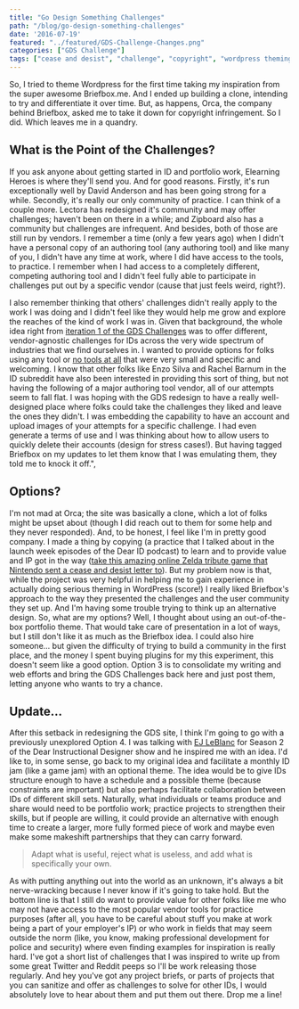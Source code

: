```yaml
---
title: "Go Design Something Challenges"
path: "/blog/go-design-something-challenges"
date: '2016-07-19'
featured: "../featured/GDS-Challenge-Changes.png"
categories: ["GDS Challenge"]
tags: ["cease and desist", "challenge", "copyright", "wordpress theming"]
---
```


So, I tried to theme Wordpress for the first time taking my inspiration from the super awesome Briefbox.me. And I ended up building a clone, intending to try and differentiate it over time. But, as happens, Orca, the company behind Briefbox, asked me to take it down for copyright infringement. So I did. Which leaves me in a quandry.

## What is the Point of the Challenges?

If you ask anyone about getting started in ID and portfolio work, Elearning Heroes is where they'll send you. And for good reasons. Firstly, it's run exceptionally well by David Anderson and has been going strong for a while. Secondly, it's really our only community of practice. I can think of a couple more. Lectora has redesigned it's community and may offer challenges; haven't been on there in a while; and Zipboard also has a community but challenges are infrequent. And besides, both of those are still run by vendors. I remember a time (only a few years ago) when I didn't have a personal copy of an authoring tool (any authoring tool) and like many of you, I didn't have any time at work, where I did have access to the tools, to practice. I remember when I had access to a completely different, competing authoring tool and I didn't feel fully able to participate in challenges put out by a specific vendor (cause that just feels weird, right?).

I also remember thinking that others' challenges didn't really apply to the work I was doing and I didn't feel like they would help me grow and explore the reaches of the kind of work I was in. Given that background, the whole idea right from [iteration 1 of the GDS Challenges](/blog/less-talk-more-practice-instructional-design-communities-of-practice/) was to offer different, vendor-agnostic challenges for IDs across the very wide spectrum of industries that we find ourselves in. I wanted to provide options for folks using any tool or [no tools at all](/blog/seriously-though-the-answer-is-make-stuff/) that were very small and specific and welcoming. I know that other folks like Enzo Silva and Rachel Barnum in the ID subreddit have also been interested in providing this sort of thing, but not having the following of a major authoring tool vendor, all of our attempts seem to fall flat. I was hoping with the GDS redesign to have a really well-designed place where folks could take the challenges they liked and leave the ones they didn't. I was embedding the capability to have an account and upload images of your attempts for a specific challenge. I had even generate a terms of use and I was thinking about how to allow users to quickly delete their accounts (design for stress cases!). But having tagged Briefbox on my updates to let them know that I was emulating them, they told me to knock it off.",

## Options?

I'm not mad at Orca; the site was basically a clone, which a lot of folks might be upset about (though I did reach out to them for some help and they never responded). And, to be honest, I feel like I'm in pretty good company. I made a thing by copying (a practice that I talked about in the launch week episodes of the Dear ID podcast) to learn and to provide value and IP got in the way ([take this amazing online Zelda tribute game that Nintendo sent a cease and desist letter to](https://zelda30tribute.com/)). But my problem now is that, while the project was very helpful in helping me to gain experience in actually doing serious theming in WordPress (score!) I really liked Briefbox's approach to the way they presented the challenges and the user community they set up. And I'm having some trouble trying to think up an alternative design. So, what are my options? Well, I thought about using an out-of-the-box portfolio theme. That would take care of presentation in a lot of ways, but I still don't like it as much as the Briefbox idea. I could also hire someone... but given the difficulty of trying to build a community in the first place, and the money I spent buying plugins for my this experiment, this doesn't seem like a good option. Option 3 is to consolidate my writing and web efforts and bring the GDS Challenges back here and just post them, letting anyone who wants to try a chance.

## Update...

After this setback in redesigning the GDS site, I think I'm going to go with a previously unexplored Option 4. I was talking with [EJ LeBlanc](http://ejleblanc.com/) for Season 2 of the Dear Instructional Designer show and he inspired me with an idea. I'd like to, in some sense, go back to my original idea and facilitate a monthly ID jam (like a game jam) with an optional theme. The idea would be to give IDs structure enough to have a schedule and a possible theme (because constraints are important) but also perhaps facilitate collaboration between IDs of different skill sets. Naturally, what individuals or teams produce and share would need to be portfolio work; practice projects to strengthen their skills, but if people are willing, it could provide an alternative with enough time to create a larger, more fully formed piece of work and maybe even make some makeshift partnerships that they can carry forward.

> Adapt what is useful, reject what is useless, and add what is specifically your own.

As with putting anything out into the world as an unknown, it's always a bit nerve-wracking because I never know if it's going to take hold. But the bottom line is that I still do want to provide value for other folks like me who may not have access to the most popular vendor tools for practice purposes (after all, you have to be careful about stuff you make at work being a part of your employer's IP) or who work in fields that may seem outside the norm (like, you know, making professional development for police and security) where even finding examples for inspiration is really hard. I've got a short list of challenges that I was inspired to write up from some great Twitter and Reddit peeps so I'll be work releasing those regularly. And hey you've got any project briefs, or parts of projects that you can sanitize and offer as challenges to solve for other IDs, I would absolutely love to hear about them and put them out there. Drop me a line!
